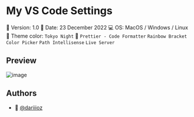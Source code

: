 # My VS Code Settings

📌 Version: 1.0
📌 Date: 23 December 2022
💻 OS: MacOS / Windows / Linux
👾 Theme color: `Tokyo Night`
🧩 `Prettier - Code Formatter` `Rainbow Bracket` `Color Picker`  `Path Intellisense` `Live Server` 
## Preview
![image](https://user-images.githubusercontent.com/26320684/223689016-8b33e874-8600-4dd0-a26b-3fe73c4fdfc3.png)

## Authors

- 👤 [@dariiioz](https://www.github.com/dariiioz)

